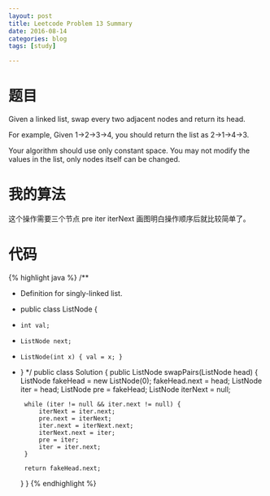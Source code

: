 ```yaml
---
layout: post
title: Leetcode Problem 13 Summary
date: 2016-08-14
categories: blog
tags: [study]

---
```


# 题目

Given a linked list, swap every two adjacent nodes and return its head.

For example,
Given 1->2->3->4, you should return the list as 2->1->4->3.

Your algorithm should use only constant space. You may not modify the values in the list, only nodes itself can be changed.

# 我的算法

这个操作需要三个节点 pre iter iterNext 画图明白操作顺序后就比较简单了。

# 代码

{% highlight java %}
/**
 * Definition for singly-linked list.
 * public class ListNode {
 *     int val;
 *     ListNode next;
 *     ListNode(int x) { val = x; }
 * }
 */
public class Solution {
    public ListNode swapPairs(ListNode head) {
        ListNode fakeHead = new ListNode(0);
        fakeHead.next = head;
        ListNode iter = head;
        ListNode pre = fakeHead;
        ListNode iterNext = null;
        
        while (iter != null && iter.next != null) {
            iterNext = iter.next;
            pre.next = iterNext;
            iter.next = iterNext.next;
            iterNext.next = iter;
            pre = iter;
            iter = iter.next;
        }
        
        return fakeHead.next;
    }
}
{% endhighlight %}